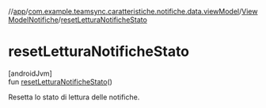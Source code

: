 //[app](../../../index.md)/[com.example.teamsync.caratteristiche.notifiche.data.viewModel](../index.md)/[ViewModelNotifiche](index.md)/[resetLetturaNotificheStato](reset-lettura-notifiche-stato.md)

# resetLetturaNotificheStato

[androidJvm]\
fun [resetLetturaNotificheStato](reset-lettura-notifiche-stato.md)()

Resetta lo stato di lettura delle notifiche.
